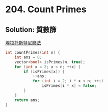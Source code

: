 # 204. Count Primes

## Solution: 質數篩

[埃拉托斯特尼篩法](https://zh.wikipedia.org/wiki/%E5%9F%83%E6%8B%89%E6%89%98%E6%96%AF%E7%89%B9%E5%B0%BC%E7%AD%9B%E6%B3%95)

```cpp
int countPrimes(int n) {
    int ans = 0;
    vector<bool> isPrimes(n, true);
    for (int x = 2; x < n; ++x) {
        if (isPrimes[x]) {
            ++ans;
            for (int i = 2; i * x < n; ++i)
                isPrimes[i * x] = false;
        }
    }
    return ans;
}
```
